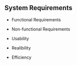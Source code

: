 
## System Requirements

* Functional Requirements

* Non-functional Requirements

* Usability

* Realibility

* Efficiency
